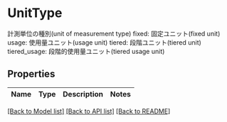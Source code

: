 # UnitType

計測単位の種別(unit of measurement type) fixed: 固定ユニット(fixed unit) usage: 使用量ユニット(usage unit) tiered: 段階ユニット(tiered unit) tiered_usage: 段階的使用量ユニット(tiered usage unit) 

## Properties
Name | Type | Description | Notes
------------ | ------------- | ------------- | -------------

[[Back to Model list]](../README.md#documentation-for-models) [[Back to API list]](../README.md#documentation-for-api-endpoints) [[Back to README]](../README.md)


